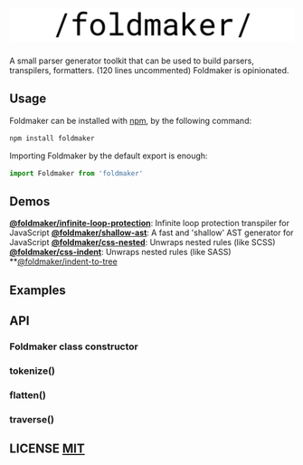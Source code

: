 # ![](logo.png)
A small parser generator toolkit that can be used to build parsers, transpilers, formatters. (120 lines uncommented)
Foldmaker is opinionated.
## Usage

Foldmaker can be installed with [npm](https://docs.npmjs.com/getting-started/what-is-npm), by the following command:

```sh
npm install foldmaker
```
Importing Foldmaker by the default export is enough:

```js
import Foldmaker from 'foldmaker'
```
## Demos

**[@foldmaker/infinite-loop-protection](https://github.com/foldmaker/infinite-loop-protection)**: Infinite loop protection transpiler for JavaScript
**[@foldmaker/shallow-ast](https://github.com/foldmaker/shallow-ast)**: A fast and 'shallow' AST generator for JavaScript
**[@foldmaker/css-nested](https://github.com/foldmaker/css-nested)**: Unwraps nested rules (like SCSS)
**[@foldmaker/css-indent](https://github.com/foldmaker/css-indent)**: Unwraps nested rules (like SASS)
**[@foldmaker/indent-to-tree](https://github.com/foldmaker/indent-to-tree)

## Examples
## API

### Foldmaker class constructor
### tokenize()
### flatten()
### traverse()

## LICENSE [MIT](LICENSE)
